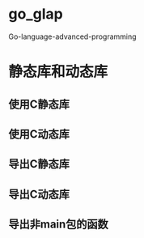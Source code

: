 # go_glap
Go-language-advanced-programming

# 静态库和动态库

## 使用C静态库

## 使用C动态库

## 导出C静态库

## 导出C动态库

## 导出非main包的函数